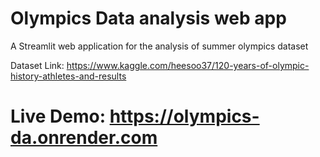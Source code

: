 ﻿# Olympics Data analysis web app
A Streamlit web application for the analysis of summer olympics dataset

Dataset Link: https://www.kaggle.com/heesoo37/120-years-of-olympic-history-athletes-and-results

# Live Demo: https://olympics-da.onrender.com
